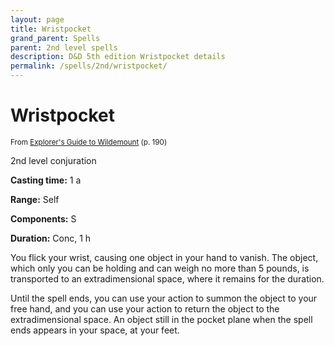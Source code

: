 ```yaml
---
layout: page
title: Wristpocket
grand_parent: Spells
parent: 2nd level spells 
description: D&D 5th edition Wristpocket details
permalink: /spells/2nd/wristpocket/
---
```


# Wristpocket

<small>From <a target="_blank" href="https://dnd.wizards.com/products/wildemount">Explorer's Guide to Wildemount</a> (p. 190)</small>


2nd level conjuration

**Casting time:** 1 a

**Range:** Self

**Components:** S 

**Duration:** Conc, 1 h

You flick your wrist, causing one object in your hand to vanish. The object, which only you can be holding and can weigh no more than 5 pounds, is transported to an extradimensional space, where it remains for the duration.

   Until the spell ends, you can use your action to summon the object to your free hand, and you can use your action to return the object to the extradimensional space. An object still in the pocket plane when the spell ends appears in your space, at your feet.